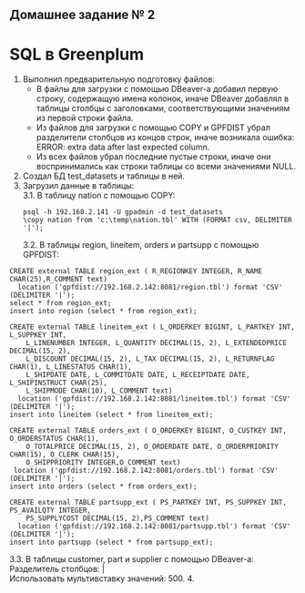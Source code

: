 ## Домашнее задание № 2 ##   
# SQL в Greenplum #   
1. Выполнил предварительную подготовку файлов:   
   * В файлы для загрузки с помощью DBeaver-а добавил первую строку, содержащую имена колонок, иначе DBeaver добавлял в таблицы столбцы с заголовками, соответствующими значениям из первой строки файла.   
   * Из файлов для загрузки с помощью COPY и GPFDIST убрал разделители столбцов из концов строк, иначе возникала ошибка:   
     ERROR: extra data after last expected column.   
   * Из всех файлов убрал последние пустые строки, иначе они воспринимались как строки таблицы со всеми значениями NULL.   
2. Создал БД test_datasets и таблицы в ней.   
3. Загрузил данные в таблицы:   
   3.1. В таблицу nation с помощью COPY:   
   ```
   psql -h 192.168.2.141 -U gpadmin -d test_datasets   
   \copy nation from 'c:\temp\nation.tbl' WITH (FORMAT csv, DELIMITER '|');
   ```   
   3.2. В таблицы region, lineitem, orders и partsupp с помощью GPFDIST:
```   
CREATE external TABLE region_ext ( R_REGIONKEY INTEGER, R_NAME CHAR(25),R_COMMENT text) 
  location ('gpfdist://192.168.2.142:8081/region.tbl') format 'CSV' (DELIMITER '|');
select * from region_ext; 
insert into region (select * from region_ext);

CREATE external TABLE lineitem_ext ( L_ORDERKEY BIGINT, L_PARTKEY INT, L_SUPPKEY INT, 
    L_LINENUMBER INTEGER, L_QUANTITY DECIMAL(15, 2), L_EXTENDEDPRICE DECIMAL(15, 2), 
    L_DISCOUNT DECIMAL(15, 2), L_TAX DECIMAL(15, 2), L_RETURNFLAG CHAR(1), L_LINESTATUS CHAR(1), 
    L_SHIPDATE DATE, L_COMMITDATE DATE, L_RECEIPTDATE DATE, L_SHIPINSTRUCT CHAR(25), 
    L_SHIPMODE CHAR(10), L_COMMENT text) 
  location ('gpfdist://192.168.2.142:8081/lineitem.tbl') format 'CSV' (DELIMITER '|');
insert into lineitem (select * from lineitem_ext);

CREATE external TABLE orders_ext ( O_ORDERKEY BIGINT, O_CUSTKEY INT, O_ORDERSTATUS CHAR(1), 
    O_TOTALPRICE DECIMAL(15, 2), O_ORDERDATE DATE, O_ORDERPRIORITY CHAR(15), O_CLERK CHAR(15), 
    O_SHIPPRIORITY INTEGER,O_COMMENT text) 
 location ('gpfdist://192.168.2.142:8081/orders.tbl') format 'CSV' (DELIMITER '|');
insert into orders (select * from orders_ext);

CREATE external TABLE partsupp_ext ( PS_PARTKEY INT, PS_SUPPKEY INT, PS_AVAILQTY INTEGER, 
    PS_SUPPLYCOST DECIMAL(15, 2),PS_COMMENT text) 
  location ('gpfdist://192.168.2.142:8081/partsupp.tbl') format 'CSV' (DELIMITER '|');
insert into partsupp (select * from partsupp_ext);
```   
   3.3. В таблицы customer, part и supplier с помощью DBeaver-а:   
        Разделитель столбцов: |   
        Использовать мультивставку значений: 500.
4.         
        
